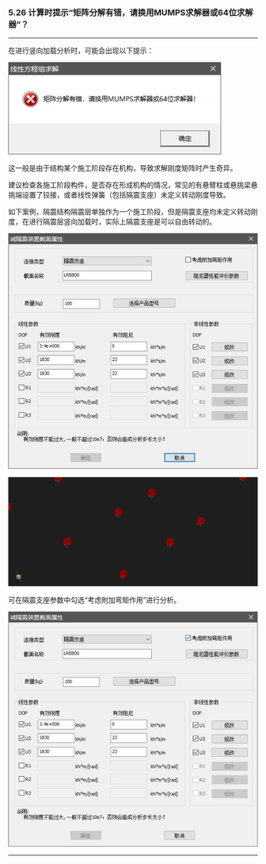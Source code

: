 ﻿### 5.26 计算时提示“矩阵分解有错，请换用MUMPS求解器或64位求解器”？
---

在进行竖向加载分析时，可能会出现以下提示：

![](.\image\5.26-1.jpg)

这一般是由于结构某个施工阶段存在机构，导致求解刚度矩阵时产生奇异。

建议检查各施工阶段构件，是否存在形成机构的情况，常见的有悬臂柱或悬挑梁悬挑端设置了铰接，或者线性弹簧（包括隔震支座）未定义转动刚度导致。

如下案例，隔震结构隔震层单独作为一个施工阶段，但是隔震支座均未定义转动刚度，在进行隔震层竖向加载时，实际上隔震支座是可以自由转动的。

![](.\image\5.26-2.jpg)

![](.\image\5.26-3.jpg)

可在隔震支座参数中勾选“考虑附加弯矩作用”进行分析。

![](.\image\5.26-4.jpg)

---
